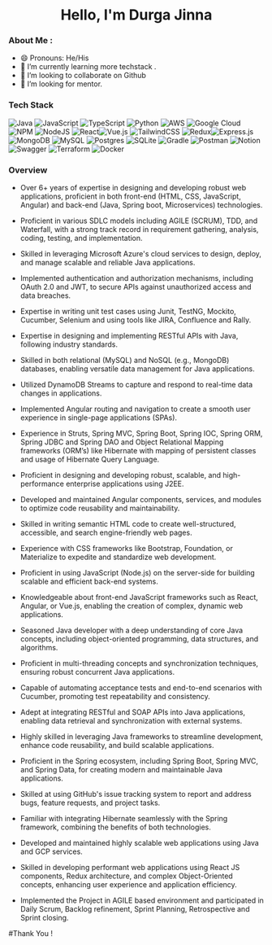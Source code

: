 <h1 align="center"> Hello, I'm Durga Jinna</h1>


###  About Me :
- 😄 Pronouns: He/His
- 🌱 I’m currently learning more techstack .
- 👯 I’m looking to collaborate on Github
- 🤔 I’m looking for mentor.


###  Tech Stack
![Java](https://img.shields.io/badge/java-%23ED8B00.svg?style=for-the-badge&logo=java&logoColor=white) ![JavaScript](https://img.shields.io/badge/javascript-%23323330.svg?style=for-the-badge&logo=javascript&logoColor=%23F7DF1E) ![TypeScript](https://img.shields.io/badge/typescript-%23007ACC.svg?style=for-the-badge&logo=typescript&logoColor=white) ![Python](https://img.shields.io/badge/python-3670A0?style=for-the-badge&logo=python&logoColor=ffdd54) ![AWS](https://img.shields.io/badge/AWS-%23FF9900.svg?style=for-the-badge&logo=amazon-aws&logoColor=white) ![Google Cloud](https://img.shields.io/badge/Google%20Cloud-%234285F4.svg?style=for-the-badge&logo=google-cloud&logoColor=white) ![NPM](https://img.shields.io/badge/NPM-%23000000.svg?style=for-the-badge&logo=npm&logoColor=white) ![NodeJS](https://img.shields.io/badge/node.js-6DA55F?style=for-the-badge&logo=node.js&logoColor=white) ![React](https://img.shields.io/badge/react-%2320232a.svg?style=for-the-badge&logo=react&logoColor=%2361DAFB)![Vue.js](https://img.shields.io/badge/vuejs-%2335495e.svg?style=for-the-badge&logo=vuedotjs&logoColor=%234FC08D) ![TailwindCSS](https://img.shields.io/badge/tailwindcss-%2338B2AC.svg?style=for-the-badge&logo=tailwind-css&logoColor=white) ![Redux](https://img.shields.io/badge/redux-%23593d88.svg?style=for-the-badge&logo=redux&logoColor=white)![Express.js](https://img.shields.io/badge/express.js-%23404d59.svg?style=for-the-badge&logo=express&logoColor=%2361DAFB) ![MongoDB](https://img.shields.io/badge/MongoDB-%234ea94b.svg?style=for-the-badge&logo=mongodb&logoColor=white) ![MySQL](https://img.shields.io/badge/mysql-%2300f.svg?style=for-the-badge&logo=mysql&logoColor=white) ![Postgres](https://img.shields.io/badge/postgres-%23316192.svg?style=for-the-badge&logo=postgresql&logoColor=white) ![SQLite](https://img.shields.io/badge/sqlite-%2307405e.svg?style=for-the-badge&logo=sqlite&logoColor=white)  ![Gradle](https://img.shields.io/badge/Gradle-02303A.svg?style=for-the-badge&logo=Gradle&logoColor=white) ![Postman](https://img.shields.io/badge/Postman-FF6C37?style=for-the-badge&logo=postman&logoColor=white) ![Notion](https://img.shields.io/badge/Notion-%23000000.svg?style=for-the-badge&logo=notion&logoColor=white) ![Swagger](https://img.shields.io/badge/-Swagger-%23Clojure?style=for-the-badge&logo=swagger&logoColor=white) ![Terraform](https://img.shields.io/badge/terraform-%235835CC.svg?style=for-the-badge&logo=terraform&logoColor=white) ![Docker](https://img.shields.io/badge/docker-%230db7ed.svg?style=for-the-badge&logo=docker&logoColor=white)


### Overview
-	Over 6+ years of expertise in designing and developing robust web applications, proficient in both front-end (HTML, CSS, JavaScript, Angular) and back-end (Java, Spring boot, Microservices) technologies.

- Proficient in various SDLC models including AGILE (SCRUM), TDD, and Waterfall, with a strong track record in requirement gathering, analysis, coding, testing, and implementation.
- Skilled in leveraging Microsoft Azure's cloud services to design, deploy, and manage scalable and reliable Java applications.
- Implemented authentication and authorization mechanisms, including OAuth 2.0 and JWT, to secure APIs against unauthorized access and data breaches.
- Expertise in writing unit test cases using Junit, TestNG, Mockito, Cucumber, Selenium and using tools like JIRA, Confluence and Rally.
- Expertise in designing and implementing RESTful APIs with Java, following industry standards.
- Skilled in both relational (MySQL) and NoSQL (e.g., MongoDB) databases, enabling versatile data management for Java applications.
- Utilized DynamoDB Streams to capture and respond to real-time data changes in applications.
- Implemented Angular routing and navigation to create a smooth user experience in single-page applications (SPAs). 
- Experience in Struts, Spring MVC, Spring Boot, Spring IOC, Spring ORM, Spring JDBC and Spring DAO and Object Relational Mapping frameworks (ORM’s) like Hibernate with mapping of persistent classes and usage of Hibernate Query Language.
- Proficient in designing and developing robust, scalable, and high-performance enterprise applications using J2EE.
- Developed and maintained Angular components, services, and modules to optimize code reusability and maintainability.
- Skilled in writing semantic HTML code to create well-structured, accessible, and search engine-friendly web pages.
- Experience with CSS frameworks like Bootstrap, Foundation, or Materialize to expedite and standardize web development.
- Proficient in using JavaScript (Node.js) on the server-side for building scalable and efficient back-end systems.
- Knowledgeable about front-end JavaScript frameworks such as React, Angular, or Vue.js, enabling the creation of complex, dynamic web applications.
- Seasoned Java developer with a deep understanding of core Java concepts, including object-oriented programming, data structures, and algorithms.
- Proficient in multi-threading concepts and synchronization techniques, ensuring robust concurrent Java applications.
- Capable of automating acceptance tests and end-to-end scenarios with Cucumber, promoting test repeatability and consistency.
- Adept at integrating RESTful and SOAP APIs into Java applications, enabling data retrieval and synchronization with external systems.
- Highly skilled in leveraging Java frameworks to streamline development, enhance code reusability, and build scalable applications.
- Proficient in the Spring ecosystem, including Spring Boot, Spring MVC, and Spring Data, for creating modern and maintainable Java applications.
- Skilled at using GitHub's issue tracking system to report and address bugs, feature requests, and project tasks.
- Familiar with integrating Hibernate seamlessly with the Spring framework, combining the benefits of both technologies.
- Developed and maintained highly scalable web applications using Java and GCP services.
- Skilled in developing performant web applications using React JS components, Redux architecture, and complex Object-Oriented concepts, enhancing user experience and application efficiency.
- Implemented the Project in AGILE based environment and participated in Daily Scrum, Backlog refinement, Sprint Planning, Retrospective and Sprint closing.


#Thank You !
